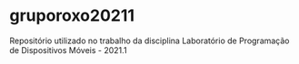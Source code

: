 # gruporoxo20211
Repositório utilizado no trabalho da disciplina Laboratório de Programação de Dispositivos Móveis - 2021.1

